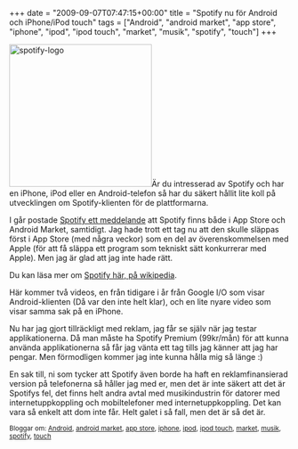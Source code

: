 +++
date = "2009-09-07T07:47:15+00:00"
title = "Spotify nu för Android och iPhone/iPod touch"
tags = ["Android", "android market", "app store", "iphone", "ipod", "ipod touch", "market", "musik", "spotify", "touch"]
+++

<img class="alignright size-full wp-image-746" title="spotify-logo" src="/images/2009/09/spotify-logo.jpg" alt="spotify-logo" width="256" height="256" />Är du intresserad av Spotify och har en iPhone, iPod eller en Android-telefon så har du säkert hållit lite koll på utvecklingen om Spotify-klienten för de plattformarna.

I går postade [Spotify ett meddelande][1] att Spotify finns både i App Store och Android Market, samtidigt. Jag hade trott ett tag nu att den skulle släppas först i App Store (med några veckor) som en del av överenskommelsen med Apple (för att få släppa ett program som tekniskt sätt konkurrerar med Apple). Men jag är glad att jag inte hade rätt.

Du kan läsa mer om [Spotify här, på wikipedia][2].

Här kommer två videos, en från tidigare i år från Google I/O som visar Android-klienten (Då var den inte helt klar), och en lite nyare video som visar samma sak på en iPhone.





Nu har jag gjort tillräckligt med reklam, jag får se själv när jag testar applikationerna. Då man måste ha Spotify Premium (99kr/mån) för att kunna använda applikationerna så får jag vänta ett tag tills jag känner att jag har pengar. Men förmodligen kommer jag inte kunna hålla mig så länge :) 

En sak till, ni som tycker att Spotify även borde ha haft en reklamfinansierad version på telefonerna så håller jag med er, men det är inte säkert att det är Spotifys fel, det finns helt andra avtal med musikindustrin för datorer med internetuppkoppling och mobiltelefoner med internetuppkoppling. Det kan vara så enkelt att dom inte får. Helt galet i så fall, men det är så det är.

<small> <p class='technorati-tags'>
  Bloggar om: <a class='technorati-link' href='http://bloggar.se/om/Android' rel='tag' target='_self'>Android</a>, <a class='technorati-link' href='http://bloggar.se/om/android+market' rel='tag' target='_self'>android market</a>, <a class='technorati-link' href='http://bloggar.se/om/app+store' rel='tag' target='_self'>app store</a>, <a class='technorati-link' href='http://bloggar.se/om/iphone' rel='tag' target='_self'>iphone</a>, <a class='technorati-link' href='http://bloggar.se/om/ipod' rel='tag' target='_self'>ipod</a>, <a class='technorati-link' href='http://bloggar.se/om/ipod+touch' rel='tag' target='_self'>ipod touch</a>, <a class='technorati-link' href='http://bloggar.se/om/market' rel='tag' target='_self'>market</a>, <a class='technorati-link' href='http://bloggar.se/om/musik' rel='tag' target='_self'>musik</a>, <a class='technorati-link' href='http://bloggar.se/om/spotify' rel='tag' target='_self'>spotify</a>, <a class='technorati-link' href='http://bloggar.se/om/touch' rel='tag' target='_self'>touch</a>
</p></small>

 [1]: http://www.spotify.com/blog/archives/2009/09/06/spotify-mobile/
 [2]: http://en.wikipedia.org/wiki/Spotify
